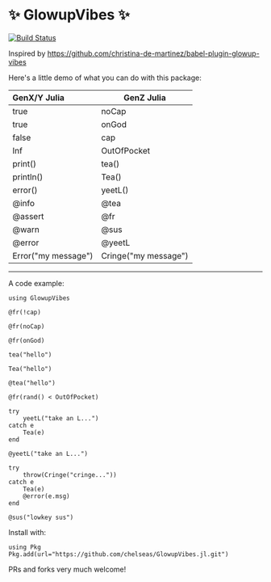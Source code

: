 # :sparkles: GlowupVibes :sparkles: 

[![Build Status](https://github.com/chelseas/GlowupVibes.jl/actions/workflows/CI.yml/badge.svg?branch=main)](https://github.com/chelseas/GlowupVibes.jl/actions/workflows/CI.yml?query=branch%3Amain)

Inspired by https://github.com/christina-de-martinez/babel-plugin-glowup-vibes

Here's a little demo of what you can do with this package:

| GenX/Y Julia | GenZ Julia |
| :--- | --- | 
| true | noCap
| true | onGod
| false | cap 
| Inf | OutOfPocket 
| print() | tea() 
| println() | Tea() 
| error() | yeetL()
| @info | @tea
| @assert | @fr
| @warn | @sus
| @error | @yeetL 
| Error("my message") | Cringe("my message") 

___
A code example:

```
using GlowupVibes

@fr(!cap)

@fr(noCap)

@fr(onGod)

tea("hello")

Tea("hello")

@tea("hello")

@fr(rand() < OutOfPocket)

try
    yeetL("take an L...")
catch e
    Tea(e)
end

@yeetL("take an L...")

try
    throw(Cringe("cringe..."))
catch e
    Tea(e)
    @error(e.msg)
end

@sus("lowkey sus")
```

Install with:
```
using Pkg 
Pkg.add(url="https://github.com/chelseas/GlowupVibes.jl.git")
```

PRs and forks very much welcome!